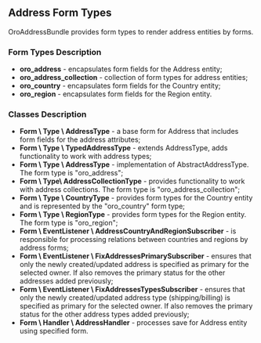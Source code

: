 ## Address Form Types

OroAddressBundle provides form types to render address entities by forms.

### Form Types Description

* **oro\_address** - encapsulates form fields for the Address entity;
* **oro\_address\_collection** - collection of form types for address entities;
* **oro\_country** - encapsulates form fields for the Country entity;
* **oro\_region** - encapsulates form fields for the Region entity.

### Classes Description

* **Form \ Type \ AddressType** - a base form for Address that includes form fields for the address attributes;
* **Form \ Type \ TypedAddressType** - extends AddressType, adds functionality to work with address types;
* **Form \ Type \ AddressType** - implementation of AbstractAddressType. The form type is "oro_address";
* **Form \ Type\ AddressCollectionType** - provides functionality to work with address collections. The form type is "oro_address_collection";
* **Form \ Type \ CountryType** - provides form types for the Country entity and is represented by the "oro_country" form type;
* **Form \ Type \ RegionType** - provides form types for the Region entity. The form type is "oro_region";
* **Form \ EventListener \ AddressCountryAndRegionSubscriber** - is responsible for processing relations between countries and regions by address forms;
* **Form \ EventListener \ FixAddressesPrimarySubscriber** - ensures that only the newly created/updated address is specified as primary for the selected owner. If also removes the primary status for the other addresses added previously; 
* **Form \ EventListener \ FixAddressesTypesSubscriber** - ensures that only the newly created/updated address type (shipping/billing) is specified as primary for the selected owner. If also removes the primary status for the other address types added previously;
* **Form \ Handler \ AddressHandler** - processes save for Address entity using specified form.
